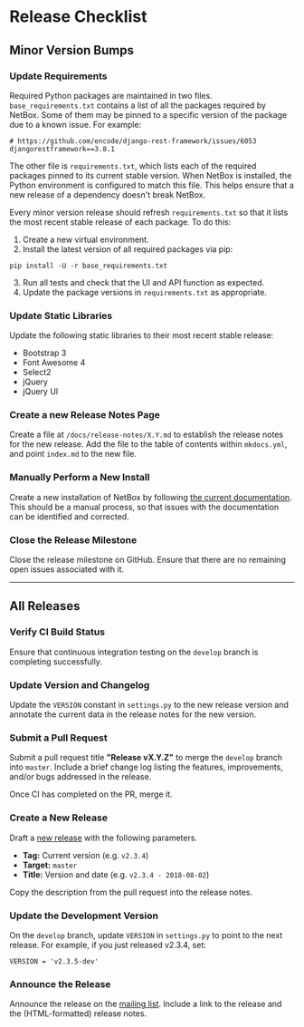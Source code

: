 # Release Checklist

## Minor Version Bumps

### Update Requirements

Required Python packages are maintained in two files. `base_requirements.txt` contains a list of all the packages required by NetBox. Some of them may be pinned to a specific version of the package due to a known issue. For example:

```
# https://github.com/encode/django-rest-framework/issues/6053
djangorestframework==3.8.1
```

The other file is `requirements.txt`, which lists each of the required packages pinned to its current stable version. When NetBox is installed, the Python environment is configured to match this file. This helps ensure that a new release of a dependency doesn't break NetBox.

Every minor version release should refresh `requirements.txt` so that it lists the most recent stable release of each package. To do this:

1. Create a new virtual environment.
2. Install the latest version of all required packages via pip:

```
pip install -U -r base_requirements.txt
```

3. Run all tests and check that the UI and API function as expected.
4. Update the package versions in `requirements.txt` as appropriate.

### Update Static Libraries

Update the following static libraries to their most recent stable release:

* Bootstrap 3
* Font Awesome 4
* Select2
* jQuery
* jQuery UI

### Create a new Release Notes Page

Create a file at `/docs/release-notes/X.Y.md` to establish the release notes for the new release. Add the file to the table of contents within `mkdocs.yml`, and point `index.md` to the new file.

### Manually Perform a New Install

Create a new installation of NetBox by following [the current documentation](http://netbox.readthedocs.io/en/latest/). This should be a manual process, so that issues with the documentation can be identified and corrected.

### Close the Release Milestone

Close the release milestone on GitHub. Ensure that there are no remaining open issues associated with it.

---

## All Releases

### Verify CI Build Status

Ensure that continuous integration testing on the `develop` branch is completing successfully.

### Update Version and Changelog

Update the `VERSION` constant in `settings.py` to the new release version and annotate the current data in the release notes for the new version.

### Submit a Pull Request

Submit a pull request title **"Release vX.Y.Z"** to merge the `develop` branch into `master`. Include a brief change log listing the features, improvements, and/or bugs addressed in the release.

Once CI has completed on the PR, merge it.

### Create a New Release

Draft a [new release](https://github.com/netbox-community/netbox/releases/new) with the following parameters.

* **Tag:** Current version (e.g. `v2.3.4`)
* **Target:** `master`
* **Title:** Version and date (e.g. `v2.3.4 - 2018-08-02`)

Copy the description from the pull request into the release notes.

### Update the Development Version

On the `develop` branch, update `VERSION` in `settings.py` to point to the next release. For example, if you just released v2.3.4, set:

```
VERSION = 'v2.3.5-dev'
```

### Announce the Release

Announce the release on the [mailing list](https://groups.google.com/forum/#!forum/netbox-discuss). Include a link to the release and the (HTML-formatted) release notes.
